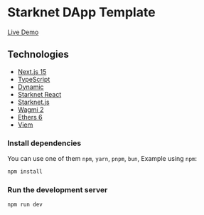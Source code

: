 # Starknet DApp Template

[Live Demo](https://starknet-dapp-template.vercel.app)

## Technologies

- [Next.js 15](https://nextjs.org/docs/getting-started)
- [TypeScript](https://www.typescriptlang.org/)
- [Dynamic](https://docs.dynamic.xyz/)
- [Starknet React](https://starknet-react.xyz/)
- [Starknet.js](https://starknetjs.com/)
- [Wagmi 2](https://wagmi.sh/)
- [Ethers 6](https://docs.ethers.org/v6/)
- [Viem](https://viem.sh/)

### Install dependencies

You can use one of them `npm`, `yarn`, `pnpm`, `bun`, Example using `npm`:

```bash
npm install
```

### Run the development server

```bash
npm run dev
```
